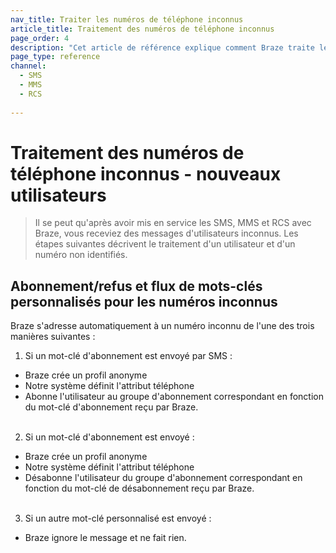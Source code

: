 ```yaml
---
nav_title: Traiter les numéros de téléphone inconnus
article_title: Traitement des numéros de téléphone inconnus
page_order: 4
description: "Cet article de référence explique comment Braze traite les numéros de téléphone inconnus des nouveaux utilisateurs."
page_type: reference
channel:
  - SMS
  - MMS
  - RCS
  
---
```


# Traitement des numéros de téléphone inconnus - nouveaux utilisateurs

> Il se peut qu'après avoir mis en service les SMS, MMS et RCS avec Braze, vous receviez des messages d'utilisateurs inconnus. Les étapes suivantes décrivent le traitement d'un utilisateur et d'un numéro non identifiés.

## Abonnement/refus et flux de mots-clés personnalisés pour les numéros inconnus

Braze s'adresse automatiquement à un numéro inconnu de l'une des trois manières suivantes :

1. Si un mot-clé d'abonnement est envoyé par SMS :
  * Braze crée un profil anonyme
  * Notre système définit l'attribut téléphone
  * Abonne l'utilisateur au groupe d'abonnement correspondant en fonction du mot-clé d'abonnement reçu par Braze.<br><br>
2. Si un mot-clé d'abonnement est envoyé :
  * Braze crée un profil anonyme
  * Notre système définit l'attribut téléphone
  * Désabonne l'utilisateur du groupe d'abonnement correspondant en fonction du mot-clé de désabonnement reçu par Braze.<br><br>
3. Si un autre mot-clé personnalisé est envoyé :
  * Braze ignore le message et ne fait rien.

